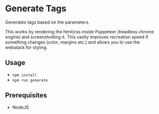 # Generate Tags

Generates tags based on the parameters.

This works by rendering the html/css inside Puppeteer (headless chrome engine) and screenshotting it.
This vastly improves recreation speed if something changes (color, margins etc.) and allows you to use the webstack for styling.

## Usage

- `npm install`
- `npm run generate`

## Prerequisites

- NodeJS
